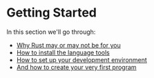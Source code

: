 Getting Started
===============

In this section we'll go through:
- [Why Rust may or may not be for you](./why.md)
- [How to install the language tools](./setup.md)
- [How to set up your development environment](./environment.md)
- [And how to create your very first program](./hello-world.md)